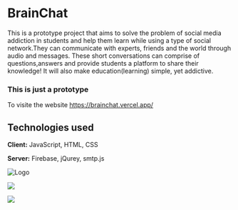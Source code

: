 # BrainChat

This is a prototype project that aims to solve the problem of social media addiction in students and
help them learn while using a type of social network.They can communicate with experts,
friends and the world through audio and messages. These short conversations can comprise of questions,answers and provide students a platform to share their knowledge!
It will also make education(learning) simple, yet addictive.

### This is just a prototype 

 To visite the website https://brainchat.vercel.app/
## Technologies used

**Client:** JavaScript, HTML, CSS

**Server:** Firebase, jQurey, smtp.js

![Logo](https://media.discordapp.net/attachments/918077642668912650/920705244474777650/unknown.png)

![](https://media.discordapp.net/attachments/852480765014704168/920565945892749322/unknown.png?width=1245&height=612)

![](https://media.discordapp.net/attachments/852480765014704168/920566010342436914/unknown.png?width=1247&height=612)
